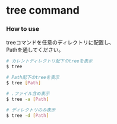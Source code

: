 # tree command

### How to use
treeコマンドを任意のディレクトリに配置し、  
Pathを通してください。  
```bash
# カレントディレクトリ配下のtreeを表示
$ tree

# Path配下のtreeを表示
$ tree [Path]

# .ファイル含め表示
$ tree -a [Path]

# ディレクトリのみ表示
$ tree -d [Path]
```